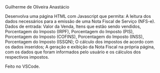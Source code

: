 Guilherme de Oliveira Anastácio

Desenvolva uma página HTML com Javascript que permita:
A leitura dos dados necessários para a emissão de uma Nota Fiscal de Serviço (NFS-e). 
Dados de entrada: 
Valor da Venda, 
Itens que estão sendo vendidos, 
Porcentagem do Imposto (IRPF), 
Porcentagem do Imposto (PIS), 
Porcentagem do Imposto (COFINS), 
Porcentagem do Imposto (INSS), 
Porcentagem do Imposto (ISSQN);
O cálculo dos impostos de acordo com os dados inseridos;
A geração e exibição da Nota Fiscal na própria página, com os dados que foram informados pelo usuário e os cálculos dos respectivos impostos.

Feito no VSCode.

